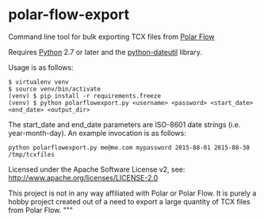 # polar-flow-export
Command line tool for bulk exporting TCX files from [Polar Flow](https://flow.polar.com/)

Requires [Python](https://www.python.org) 2.7 or later and the [python-dateutil](https://pypi.python.org/pypi/python-dateutil) library.

Usage is as follows:

    $ virtualenv venv
    $ source venv/bin/activate
    (venv) $ pip install -r requirements.freeze
    (venv) $ python polarflowexport.py <username> <password> <start_date> <end_date> <output_dir>

The start_date and end_date parameters are ISO-8601 date strings (i.e.
year-month-day). An example invocation is as follows:

    python polarflowexport.py me@me.com mypassword 2015-08-01 2015-08-30 /tmp/tcxfiles

Licensed under the Apache Software License v2, see: http://www.apache.org/licenses/LICENSE-2.0

This project is not in any way affiliated with Polar or Polar Flow. It is purely a
hobby project created out of a need to export a large quantity of TCX files from 
Polar Flow.
"""
